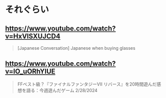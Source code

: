 # それぐらい

## https://www.youtube.com/watch?v=HxVlSXUJCD4 

> [Japanese Conversation] Japanese when buying glasses 

## https://www.youtube.com/watch?v=lO_uORhYIUE

> FFベスト級？『ファイナルファンタジーVII リバース』を20時間遊んだ感想を語る：今週遊んだゲーム 2/28/2024 
